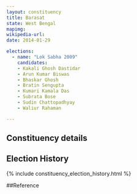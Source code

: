 ```yaml
---
layout: constituency
title: Barasat
state: West Bengal
mapimg: 
wikipedia-url: 
date: 2014-01-29

elections: 
  - name: "Lok Sabha 2009"
    candidates: 
    - Kakali Ghosh Dastidar 
    - Arun Kumar Biswas 
    - Bhaskar Ghosh 
    - Bratin Sengupta 
    - Kumari Kamala Das 
    - Subrata Bose 
    - Sudin Chattopadhyay 
    - Waliur Rahaman 

---
```

## Constituency details


## Election History
{% include constituency_election_history.html %}

##Reference
